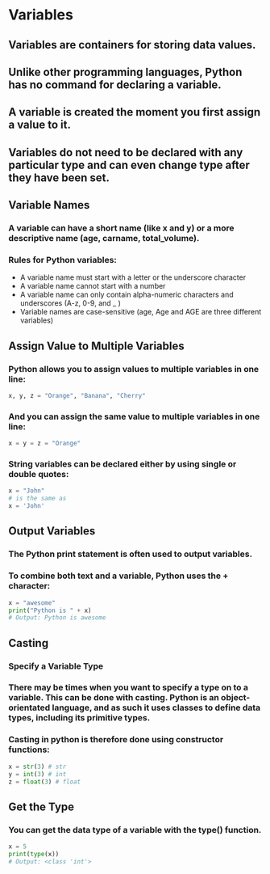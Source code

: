 # Variables
## Variables are containers for storing data values.
## Unlike other programming languages, Python has no command for declaring a variable.
## A variable is created the moment you first assign a value to it.
## Variables do not need to be declared with any particular type and can even change type after they have been set.
## Variable Names
### A variable can have a short name (like x and y) or a more descriptive name (age, carname, total_volume).
### Rules for Python variables:
- A variable name must start with a letter or the underscore character
- A variable name cannot start with a number
- A variable name can only contain alpha-numeric characters and underscores (A-z, 0-9, and _ )
- Variable names are case-sensitive (age, Age and AGE are three different variables)
## Assign Value to Multiple Variables
### Python allows you to assign values to multiple variables in one line:
 ```python
x, y, z = "Orange", "Banana", "Cherry"
```
### And you can assign the same value to multiple variables in one line:
```python
x = y = z = "Orange"
```
### String variables can be declared either by using single or double quotes:
```python
x = "John"
# is the same as
x = 'John'
```

## Output Variables
### The Python print statement is often used to output variables.
### To combine both text and a variable, Python uses the + character:
```python
x = "awesome"
print("Python is " + x)
# Output: Python is awesome
```
## Casting
### Specify a Variable Type
### There may be times when you want to specify a type on to a variable. This can be done with casting. Python is an object-orientated language, and as such it uses classes to define data types, including its primitive types.
### Casting in python is therefore done using constructor functions:
```python
x = str(3) # str
y = int(3) # int
z = float(3) # float
```
## Get the Type
### You can get the data type of a variable with the type() function.
```python
x = 5
print(type(x))
# Output: <class 'int'>
```

